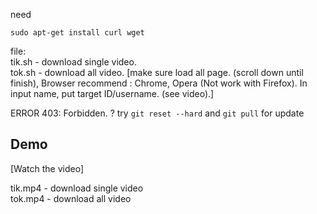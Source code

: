 need
```
sudo apt-get install curl wget
```
file:<br>
tik.sh - download single video.<br>
tok.sh - download all video. \[make sure load all page. (scroll down until finish), Browser recommend : Chrome, Opera (Not work with Firefox). In input name, put target ID/username. (see video).\]

ERROR 403: Forbidden. ?
try ```git reset --hard``` and ```git pull``` for update

## Demo
[Watch the video]

tik.mp4 - download single video<br>
tok.mp4 - download all video
